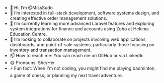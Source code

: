 - 👋 Hi, I’m @MissSudo 
- 👀 I’m interested in full-stack development, software systems design, and creating effective order management solutions.
- 🌱 I’m currently learning more advanced Laravel features and exploring system integrations for finance and accounts using Zoho at Hekima Education Centre.
- 💞️ I’m looking to collaborate on projects involving web applications, dashboards, and point-of-sale systems, particularly those focusing on inventory and transaction management.
- 📫 How to reach me: You can reach me on GitHub or via LinkedIn.
- 😄 Pronouns: She/Her
- ⚡ Fun fact: When I'm not coding, you might find me playing badminton, a game of chess, or planning my next travel adventure.
